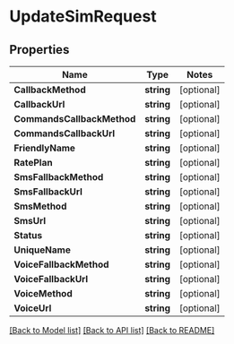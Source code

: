 # UpdateSimRequest

## Properties
Name | Type | Notes
------------ | ------------- | -------------
**CallbackMethod** | **string** | [optional] 
**CallbackUrl** | **string** | [optional] 
**CommandsCallbackMethod** | **string** | [optional] 
**CommandsCallbackUrl** | **string** | [optional] 
**FriendlyName** | **string** | [optional] 
**RatePlan** | **string** | [optional] 
**SmsFallbackMethod** | **string** | [optional] 
**SmsFallbackUrl** | **string** | [optional] 
**SmsMethod** | **string** | [optional] 
**SmsUrl** | **string** | [optional] 
**Status** | **string** | [optional] 
**UniqueName** | **string** | [optional] 
**VoiceFallbackMethod** | **string** | [optional] 
**VoiceFallbackUrl** | **string** | [optional] 
**VoiceMethod** | **string** | [optional] 
**VoiceUrl** | **string** | [optional] 

[[Back to Model list]](../README.md#documentation-for-models) [[Back to API list]](../README.md#documentation-for-api-endpoints) [[Back to README]](../README.md)


